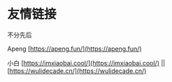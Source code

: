 # 友情链接

不分先后

Apeng [https://apeng.fun/](https://apeng.fun/)

小白 [https://imxiaobai.cool/](https://imxiaobai.cool/) || [https://wulidecade.cn/](https://wulidecade.cn/)
